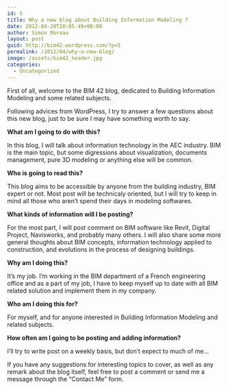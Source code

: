 ```yaml
---
id: 5
title: Why a new blog about Building Information Modeling ?
date: 2012-04-20T20:05:49+00:00
author: Simon Moreau
layout: post
guid: http://bim42.wordpress.com/?p=5
permalink: /2012/04/why-a-new-blog/
image: /assets/bim42_header.jpg
categories:
  - Uncategorized
---
```

First of all, welcome to the BIM 42 blog, dedicated to Building Information Modeling and some related subjects.

Following advices from WordPress, I try to answer a few questions about this new blog, just to be sure I may have something worth to say.

**What am I going to do with this?**

In this blog, I will talk about information technology in the AEC industry. BIM is the main topic, but some digressions about visualization, documents management, pure 3D modeling or anything else will be common.

**Who is going to read this?**

This blog aims to be accessible by anyone from the building industry, BIM expert or not. Most post will be technicaly oriented, but I will try to keep in mind all those who aren’t spend their days in modeling softwares.

**What kinds of information will I be posting?**

For the most part, I will post comment on BIM software like Revit, Digital Project, Navisworks, and probably many others. I will also share some more general thoughts about BIM concepts, information technology applied to construction, and evolutions in the process of designing buildings.

**Why am I doing this?**

It’s my job. I’m working in the BIM department of a French engineering office and as a part of my job, I have to keep myself up to date with all BIM related solution and implement them in my company.

**Who am I doing this for?**

For myself, and for anyone interested in Building Information Modeling and related subjects.

**How often am I going to be posting and adding information?**

I’ll try to write post on a weekly basis, but don’t expect to much of me…

If you have any suggestions for interesting topics to cover, as well as any remark about the blog itself, feel free to post a comment or send me a message through the “Contact Me” form.